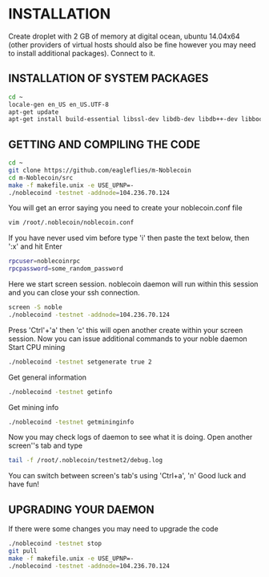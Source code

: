 # INSTALLATION
 Create droplet with 2 GB of memory at digital ocean, ubuntu 14.04x64 (other providers of virtual hosts should also be fine however you may need to install additional packages).
 Connect to it.
 
## INSTALLATION OF SYSTEM PACKAGES
```bash
cd ~
locale-gen en_US en_US.UTF-8 
apt-get update
apt-get install build-essential libssl-dev libdb-dev libdb++-dev libboost-all-dev libgmp-dev git screen -y
```
## GETTING AND COMPILING THE CODE
```bash
cd ~
git clone https://github.com/eagleflies/m-Noblecoin
cd m-Noblecoin/src
make -f makefile.unix -e USE_UPNP=-
./noblecoind -testnet -addnode=104.236.70.124
```
You will get an error saying you need to create your noblecoin.conf file
```bash
vim /root/.noblecoin/noblecoin.conf
```

If you have never used vim before type 'i' then paste the text below, then ':x' and hit Enter
```bash
rpcuser=noblecoinrpc
rpcpassword=some_random_password
```
Here we start screen session. noblecoin daemon will run within this session and you can close your ssh connection.
```bash
screen -S noble
./noblecoind -testnet -addnode=104.236.70.124
```
Press 'Ctrl'+'a' then 'c' this will open another create within your screen session.
Now you can issue additional commands to your noble daemon
Start CPU mining
```bash
./noblecoind -testnet setgenerate true 2
```
Get general information
```bash
./noblecoind -testnet getinfo
```
Get mining info
```bash
./noblecoind -testnet getmininginfo
```
Now you may check logs of daemon to see what it is doing. Open another screen''s tab and type
```bash
tail -f /root/.noblecoin/testnet2/debug.log
```

You can switch between screen's tab's using 'Ctrl+a', 'n' 
Good luck and have fun!

## UPGRADING YOUR DAEMON
If there were some changes you may need to upgrade the code
```bash
./noblecoind -testnet stop
git pull
make -f makefile.unix -e USE_UPNP=-
./noblecoind -testnet -addnode=104.236.70.124
```
